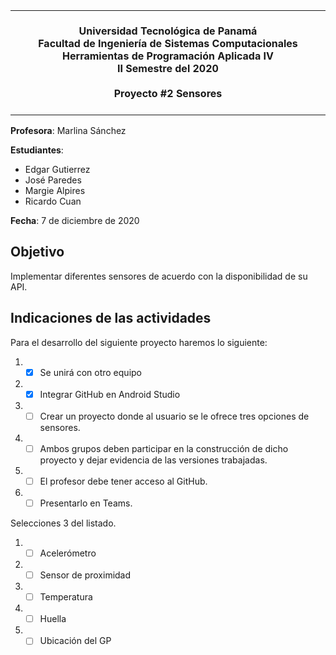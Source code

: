 <table align="center"><tr><td colspan="1" align="center" width="9999">
<br/>
<strong>
Universidad Tecnológica de Panamá<br/>
Facultad de Ingeniería de Sistemas Computacionales<br/>
Herramientas de Programación Aplicada IV<br/>
II Semestre del 2020<br/><br/>
Proyecto #2 Sensores<br/> 
</strong>
<br/>
</td></tr></table>

**Profesora**: Marlina Sánchez

**Estudiantes**:

* Edgar Gutierrez
* José Paredes
* Margie Alpires
* Ricardo Cuan

**Fecha**: 7 de diciembre de 2020

## Objetivo

Implementar diferentes sensores de acuerdo con la disponibilidad de su API.

## Indicaciones de las actividades

Para el desarrollo del siguiente proyecto haremos lo siguiente:

1. - [X] Se unirá con otro equipo
2. - [X] Integrar GitHub en Android Studio
3. - [ ] Crear un proyecto donde al usuario se le ofrece tres opciones de sensores.
4. - [ ] Ambos grupos deben participar en la construcción de dicho proyecto y dejar evidencia de las versiones trabajadas.
5. - [ ] El profesor debe tener acceso al GitHub.
6. - [ ] Presentarlo en Teams.

Selecciones 3 del listado.

1. - [ ] Acelerómetro
2. - [ ] Sensor de proximidad
3. - [ ] Temperatura
4. - [ ] Huella
5. - [ ] Ubicación del GP
